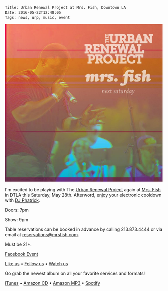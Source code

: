     Title: Urban Renewal Project at Mrs. Fish, Downtown LA
    Date: 2016-05-22T12:48:05
    Tags: news, urp, music, event

<img src="/img/blog/2016/05/22/urban-renewal-project-at-mrs-fish-downtown-la/urban-renewal-project-at-mrs-fish-downtown-la-banner.jpg"
     alt="Urban Renewal Project at Mrs. Fish, Downtown LA banner" 
     href="/blog/2016/05/22/urban-renewal-project-at-mrs-fish-downtown-la"
     class="img-float-left">

<!-- more -->

I'm excited to be playing with The [Urban Renewal Project] again at [Mrs. Fish]
in DTLA this Saturday, May 28th. Afterword, enjoy your electronic cooldown with
[DJ Phatrick].

Doors: 7pm

Show: 9pm

Table reservations can be booked in advance by calling 213.873.4444 or via email
at reservations@mrsfish.com.

Must be  21+.

[Facebook Event]

[Like us] • [Follow us] • [Watch us]

Go grab the newest album on all your favorite services and formats!

[iTunes] • [Amazon CD] • [Amazon MP3] • [Spotify]

[DJ Phatrick]: https://djphatrick.com
[Mrs. Fish]: http://mrsfish.com/ 
[Urban Renewal Project]: http://urpmusic.com
[Facebook Event]: https://www.facebook.com/events/1033717990011420/
[Like us]: http://www.fb.com/urpmusic
[Follow us]: http://www.twitter.com/urpmusic
[Watch us]: http://www.youtube.com/urpmusic
[iTunes]: https://itunes.apple.com/us/album/local-legend/id910942147
[Amazon CD]: http://www.amazon.com/Local-Legend-Urban-Renewal-Project/dp/B00N9T391G
[Amazon MP3]: http://www.amazon.com/Local-Legend-Urban-Renewal-Project/dp/B00MWSOD6A
[Spotify]: https://play.spotify.com/album/6RtF0ZRBGIaqVC9imEo1BR
